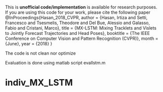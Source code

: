 
This is **unofficial code/implementation** is available for research purposes. If you are using this code for your work, please cite the following paper
@InProceedings{Hasan_2018_CVPR,
author = {Hasan, Irtiza and Setti, Francesco and Tsesmelis, Theodore and Del Bue, Alessio and Galasso, Fabio and Cristani, Marco},
title = {MX-LSTM: Mixing Tracklets and Vislets to Jointly Forecast Trajectories and Head Poses},
booktitle = {The IEEE Conference on Computer Vision and Pattern Recognition (CVPR)},
month = {June},
year = {2018}
}



The code is not clean nor optimize

Evaluation is done using matlab script evallstm.m

# indiv_MX_LSTM

